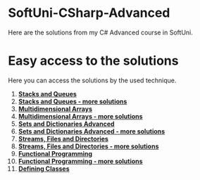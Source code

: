 # SoftUni-CSharp-Advanced
Here are the solutions from my C# Advanced course in SoftUni.

# Easy access to the solutions
Here you can access the solutions by the used technique.
1. [**Stacks and Queues**](https://github.com/StanchosCodes/SoftUni-CSharp-Advanced/tree/main/Stacks%20and%20Queues)
2. [**Stacks and Queues - more solutions**](https://github.com/StanchosCodes/SoftUni-CSharp-Advanced/tree/main/Stacks%20and%20Queues%20-%20more%20solutions)
3. [**Multidimensional Arrays**](https://github.com/StanchosCodes/SoftUni-CSharp-Advanced/tree/main/Multidimensional%20Arrays)
4. [**Multidimensional Arrays - more solutions**](https://github.com/StanchosCodes/SoftUni-CSharp-Advanced/tree/main/Multidimensional%20Arrays%20-%20more%20solutions)
5. [**Sets and Dictionaries Advanced**](https://github.com/StanchosCodes/SoftUni-CSharp-Advanced/tree/main/Sets%20and%20Dictionaries%20Advanced)
6. [**Sets and Dictionaries Advanced - more solutions**](https://github.com/StanchosCodes/SoftUni-CSharp-Advanced/tree/main/Sets%20and%20Dictionaries%20Advanced%20-%20more%20solutions)
7. [**Streams, Files and Directories**](https://github.com/StanchosCodes/SoftUni-CSharp-Advanced/tree/main/Streams%2C%20Files%20and%20Directories)
8. [**Streams, Files and Directories - more solutions**](https://github.com/StanchosCodes/SoftUni-CSharp-Advanced/tree/main/Strems%2C%20Files%20and%20Directories%20-%20more%20solutions)
9. [**Functional Programming**](https://github.com/StanchosCodes/SoftUni-CSharp-Advanced/tree/main/Functional%20Programming)
10. [**Functional Programming - more solutions**](https://github.com/StanchosCodes/SoftUni-CSharp-Advanced/tree/main/Functional%20Programming%20-%20more%20solutions)
11. [**Defining Classes**](https://github.com/StanchosCodes/SoftUni-CSharp-Advanced/tree/main/Defining%20Classes)
